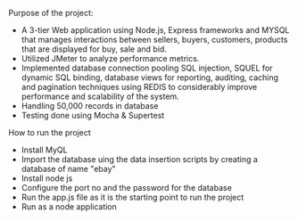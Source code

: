 
Purpose of the project:

- A 3-tier Web application using Node.js, Express frameworks and MYSQL that manages interactions between sellers, buyers, customers, products that are displayed for buy, sale and bid. 
- Utilized JMeter to analyze performance metrics.
- Implemented database connection pooling SQL injection, SQUEL for dynamic SQL binding, database views for reporting, auditing, caching and pagination techniques using REDIS to considerably improve performance and scalability of the system.
- Handling 50,000 records in database
- Testing done using Mocha & Supertest



How to run the project
- Install MyQL
- Import the database uing the data insertion scripts by creating a database of name "ebay"
- Install node js
- Configure the port no and the password for the database
- Run the app.js file as it is the starting point to run the project
- Run as a node application




